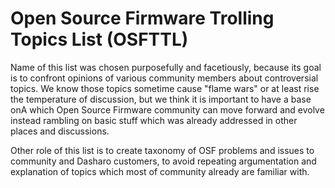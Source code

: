 # Open Source Firmware Trolling Topics List (OSFTTL)

Name of this list was chosen purposefully and facetiously, because its goal is
to confront opinions of various community members about controversial topics.
We know those topics sometime cause "flame wars" or at least rise the
temperature of discussion, but we think it is important to have a base onA
which Open Source Firmware community can move forward and evolve instead
rambling on basic stuff which was already addressed in other places and
discussions.

Other role of this list is to create taxonomy of OSF problems and issues to
community and Dasharo customers, to avoid repeating argumentation and
explanation of topics which most of community already are familiar with.
